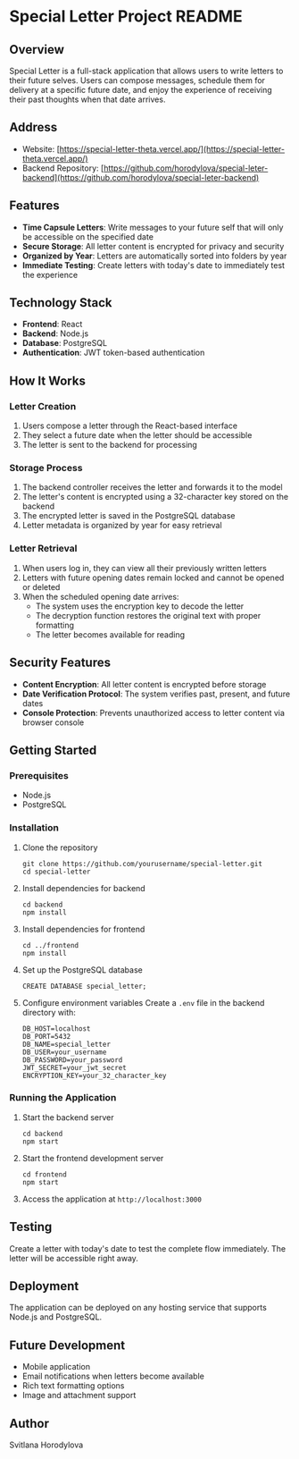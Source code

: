 # Special Letter Project README

## Overview

Special Letter is a full-stack application that allows users to write letters to their future selves. Users can compose messages, schedule them for delivery at a specific future date, and enjoy the experience of receiving their past thoughts when that date arrives.

## Address
- Website: [https://special-letter-theta.vercel.app/](https://special-letter-theta.vercel.app/)
- Backend Repository: [https://github.com/horodylova/special-leter-backend](https://github.com/horodylova/special-leter-backend)

## Features

- **Time Capsule Letters**: Write messages to your future self that will only be accessible on the specified date
- **Secure Storage**: All letter content is encrypted for privacy and security
- **Organized by Year**: Letters are automatically sorted into folders by year
- **Immediate Testing**: Create letters with today's date to immediately test the experience

## Technology Stack

- **Frontend**: React
- **Backend**: Node.js
- **Database**: PostgreSQL
- **Authentication**: JWT token-based authentication

## How It Works

### Letter Creation
1. Users compose a letter through the React-based interface
2. They select a future date when the letter should be accessible
3. The letter is sent to the backend for processing

### Storage Process
1. The backend controller receives the letter and forwards it to the model
2. The letter's content is encrypted using a 32-character key stored on the backend
3. The encrypted letter is saved in the PostgreSQL database
4. Letter metadata is organized by year for easy retrieval

### Letter Retrieval
1. When users log in, they can view all their previously written letters
2. Letters with future opening dates remain locked and cannot be opened or deleted
3. When the scheduled opening date arrives:
   - The system uses the encryption key to decode the letter
   - The decryption function restores the original text with proper formatting
   - The letter becomes available for reading

## Security Features

- **Content Encryption**: All letter content is encrypted before storage
- **Date Verification Protocol**: The system verifies past, present, and future dates
- **Console Protection**: Prevents unauthorized access to letter content via browser console

## Getting Started

### Prerequisites
- Node.js
- PostgreSQL

### Installation
1. Clone the repository
   ```
   git clone https://github.com/yourusername/special-letter.git
   cd special-letter
   ```

2. Install dependencies for backend
   ```
   cd backend
   npm install
   ```

3. Install dependencies for frontend
   ```
   cd ../frontend
   npm install
   ```

4. Set up the PostgreSQL database
   ```
   CREATE DATABASE special_letter;
   ```

5. Configure environment variables
   Create a `.env` file in the backend directory with:
   ```
   DB_HOST=localhost
   DB_PORT=5432
   DB_NAME=special_letter
   DB_USER=your_username
   DB_PASSWORD=your_password
   JWT_SECRET=your_jwt_secret
   ENCRYPTION_KEY=your_32_character_key
   ```

### Running the Application
1. Start the backend server
   ```
   cd backend
   npm start
   ```

2. Start the frontend development server
   ```
   cd frontend
   npm start
   ```

3. Access the application at `http://localhost:3000`

## Testing
Create a letter with today's date to test the complete flow immediately. The letter will be accessible right away.

## Deployment
The application can be deployed on any hosting service that supports Node.js and PostgreSQL.

## Future Development
- Mobile application
- Email notifications when letters become available
- Rich text formatting options
- Image and attachment support
 

## Author
Svitlana Horodylova

